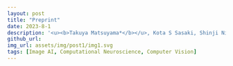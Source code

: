 ```yaml
---
layout: post
title: "Preprint"
date: 2023-8-1
description: '<u><b>Takuya Matsuyama*</b></u>, Kota S Sasaki, Shinji Nishimoto*<br /><b><a href="https://arxiv.org/abs/2308.00678">Applicability of scaling laws to vision encoding models</a> (Open Access)</b><br /><i>arxiv</i>, 2023<br />'
github_url:
img_url: assets/img/post1/img1.svg
tags: [Image AI, Computational Neuroscience, Computer Vision]
---
```

